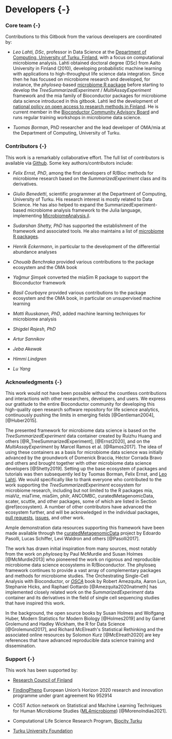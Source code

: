 # Developers {-}

<script>
document.addEventListener("click", function (event) {
    if (event.target.classList.contains("rebook-collapse")) {
        event.target.classList.toggle("active");
        var content = event.target.nextElementSibling;
        if (content.style.display === "block") {
            content.style.display = "none";
        } else {
            content.style.display = "block";
        }
    }
})
</script>

<style>
.rebook-collapse {
  background-color: #eee;
  color: #444;
  cursor: pointer;
  padding: 18px;
  width: 100%;
  border: none;
  text-align: left;
  outline: none;
  font-size: 15px;
}

.rebook-content {
  padding: 0 18px;
  display: none;
  overflow: hidden;
  background-color: #f1f1f1;
}
</style>

### Core team {-}

Contributions to this Gitbook from the various developers are
coordinated by:

- *Leo Lahti, DSc*, professor in Data Science at the [Department of
   Computing, University of Turku,
   Finland](https://datascience.utu.fi/), with a focus on
   computational microbiome analysis. Lahti obtained doctoral degree
   (DSc) from Aalto University in Finland (2010), developing
   probabilistic machine learning with applications to high-throughput
   life science data integration. Since then he has focused on
   microbiome research and developed, for instance, the
   _phyloseq_-based [microbiome R
   package](https://bioconductor.org/packages/release/bioc/html/microbiome.html)
   before starting to develop the _TreeSummarizedExperiment_ /
   _MultiAssayExperiment_ framework and the mia family of Bioconductor
   packages for microbiome data science introduced in this
   gitbook. Lahti led the development of [national policy on open
   access to research methods in
   Finland](https://avointiede.fi/en/policies-materials/policies-open-science-and-research-finland/policy-open-research-data-and-methods).
   He is current member in the [Bioconductor Community Advisory
   Board](https://bioconductor.org/about/community-advisory-board/)
   and runs regular training workshops in microbiome data science.

- *Tuomas Borman*, PhD researcher and the lead developer of OMA/mia at
   the Department of Computing, University of Turku. 


### Contributors {-}

This work is a remarkably collaborative effort. The full list of
contributors is available via
[Github](https://github.com/microbiome/OMA/graphs/contributors). Some
key authors/contributors include:

- *Felix Ernst, PhD*, among the first developers of R/Bioc methods for
   microbiome research based on the _SummarizedExperiment_ class and
   its derivatives.

- *Giulio Benedetti*, scientific programmer at the Department of
   Computing, University of Turku. His research interest is mostly
   related to Data Science. He has also helped to expand the
   SummarizedExperiment-based microbiome analysis framework to the
   Julia language, implementing
   [MicrobiomeAnalysis.jl](https://github.com/JuliaTurkuDataScience/MicrobiomeAnalysis.jl).

- *Sudarshan Shetty, PhD* has supported the establishment of the
   framework and associated tools. He also maintains a list of
   [microbiome R
   packages](https://microsud.github.io/Tools-Microbiome-Analysis/).

- *Henrik Eckermann*, in particular to the development of
   the differential abundance analyses

- *Chouaib Benchraka* provided various contributions to the package ecosystem and the OMA book

- *Yağmur Şimşek* converted the miaSim R package to support the Bioconductor framework

- *Basil Courbayre* provided various contributions to the package
   ecosystem and the OMA book, in particular on unsupervised machine
   learning

- *Matti Ruuskanen, PhD*, added machine learning techniques for
   microbiome analysis

- *Shigdel Rajesh, PhD* 

- *Artur Sannikov* 

- *Jeba Akewak* 

- *Himmi Lindgren*

- *Lu Yang* 



### Acknowledgments {-}

This work would not have been possible without the countless
contributions and interactions with other researchers, developers, and
users. We express our gratitude to the entire Bioconductor community
for developing this high-quality open research software repository for
life science analytics, continuously pushing the limits in emerging
fields [@Gentleman2004], [@Huber2015].

The presented framework for microbiome data science is based on the
_TreeSummarizedExperiment_ data container created by Ruizhu Huang and
others [@R_TreeSummarizedExperiment], [@Ernst2020], and on the
_MultiAssayExperiment_ by Marcel Ramos et al. [@Ramos2017]. The idea
of using these containers as a basis for microbiome data science was
initially advanced by the groundwork of Domenick Braccia, Héctor
Corrada Bravo and others and brought together with other microbiome
data science developers [@Shetty2019]. Setting up the base ecosystem
of packages and tutorials was then subsequently led by Tuomas Borman,
Felix Ernst, and [Leo Lahti](http://www.iki.fi/Leo.Lahti). We would
specifically like to thank everyone who contributed to the work
supporting the _TreeSummarizedExperiment_ ecosystem for microbiome
research, including but not limited to the R packages mia, miaViz,
miaTime, miaSim, philr, ANCOMBC, curatedMetagenomicData, scater,
scuttle, and other packages, some of which are listed in Section
\@ref(ecosystem). A number of other contributors have advanced the
ecosystem further, and will be acknowledged in the individual
packages, [pull
requests](https://github.com/microbiome/OMA/graphs/contributors),
[issues](https://github.com/microbiome/OMA/issues), and other work.

Ample demonstration data resources supporting this framework have been
made available through the
[curatedMetagenomicData](https://waldronlab.io/curatedMetagenomicData/)
project by Edoardo Pasolli, Lucas Schiffer, Levi Waldron and others
[@Pasolli2017].

The work has drawn initial inspiration from many sources, most notably
from the work on _phyloseq_ by Paul McMurdie and Susan Holmes
[@McMurdie2013] who pioneered the work on rigorous and reproducible
microbiome data science ecosystems in R/Bioconductor. The phyloseq
framework continues to provide a vast array of complementary packages
and methods for microbiome studies. The Orchestrating Single-Cell
Analysis with Bioconductor, or
[_OSCA_](https://bioconductor.org/books/release/OSCA/) book by Robert
Amezquita, Aaron Lun, Stephanie Hicks, and Raphael Gottardo
[@Amezquita2020natmeth] has implemented closely related work on the
_SummarizedExperiment_ data container and its derivatives in the field
of single cell sequencing studies that have inspired this work.

In the background, the open source books by Susan Holmes and Wolfgang
Huber, Modern Statistics for Modern Biology [@Holmes2019] and by
Garret Grolemund and Hadley Wickham, the R for Data Science
[@Grolemund2017], and Richard McElreath's Statistical Rethinking and
the associated online resources by Solomon Kurz [@McElreath2020] are
key references that have advanced reproducible data science training
and dissemination.



### Support {-}

This work has been supported by:

* [Research Council of Finland](https://www.aka.fi/)

* [FindingPheno](https://www.findingpheno.eu/) European Union’s Horizon 2020 research and innovation programme under grant agreement No 952914

* COST Action network on Statistical and Machine Learning Techniques for Human Microbiome Studies
  ([ML4microbiome](https://www.ml4microbiome.eu/)) [@MorenoIndias2021].

* Computational Life Science Research Program, [Biocity Turku](https://biocityturku.fi/)

* [Turku University Foundation](https://www.yliopistosaatio.fi/en/)

